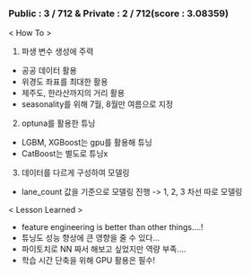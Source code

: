 ### Public : 3 / 712 & Private : 2 / 712(score : 3.08359)


< How To >
1. 파생 변수 생성에 주력
- 공공 데이터 활용
- 위경도 좌표를 최대한 활용
- 제주도, 한라산까지의 거리 활용
- seasonality를 위해 7월, 8월만 여름으로 지정

2. optuna를 활용한 튜닝
- LGBM, XGBoost는 gpu를 활용해 튜닝
- CatBoost는 별도로 튜닝x

3. 데이터를 다르게 구성하여 모델링
- lane_count 값을 기준으로 모델링 진행 -> 1, 2, 3 차선 따로 모델링

< Lesson Learned >
- feature engineering is better than other things....!
- 튜닝도 성능 향상에 큰 영향을 줄 수 있다...
- 파이토치로 NN 짜서 해보고 싶었지만 역량 부족....
- 학습 시간 단축을 위해 GPU 활용은 필수!

